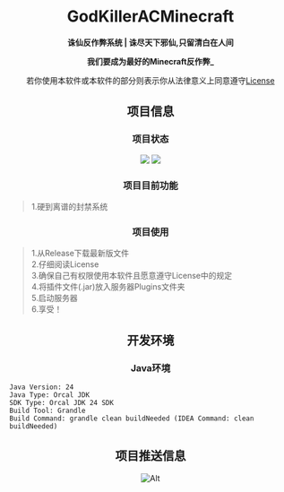 <div id="File" align="center">
  <div id="Head">
    <h1>GodKillerACMinecraft</h1>
    <p></p><b>诛仙反作弊系统 | 诛尽天下邪仙,只留清白在人间</b></p>
    <p></p><b>我们要成为最好的Minecraft反作弊_</b></p>
    <p>若你使用本软件或本软件的部分则表示你从法律意义上同意遵守<a href="https://raw.githubusercontent.com/Dragon-Minecraft-Softwares/GodKillerACMinecraft/refs/heads/main/LICENSE">License</a></p>
  </div>
  
  ## 项目信息
  ### 项目状态

  <div id="StatueBadge" align="center">
    <img src="https://img.shields.io/badge/dynamic/json?url=https://raw.githubusercontent.com/Dragon-Minecraft-Softwares/.github/refs/heads/main/projectstatue.json&query=%24.GCACMC.version&logo=gitextensions&logoColor=rgb(0%2C%20255%2C%20242)&label=Version&labelColor=rgba(200%2C%20255%2C%200%2C%200.4)&color=rgba(255%2C%20242%2C%200%2C%200.25)">
    <img src="https://img.shields.io/badge/dynamic/json?url=https://raw.githubusercontent.com/Dragon-Minecraft-Softwares/.github/refs/heads/main/projectstatue.json&query=%24.GCACMC.projectstatue&logo=statuspage&logoColor=rgb(255%2C%20242%2C%200)&label=Statue&labelColor=rgba(255%2C%20242%2C%200%2C%200.4)&color=rgba(68%2C%20255%2C%200%2C%200.25)">
  </div>

  ### 项目目前功能

  <div align="left">
    
  > 1.硬到离谱的封禁系统  

  </div>

  ### 项目使用
  
  <div align="left">
    
  > 1.从Release下载最新版文件  
  > 2.仔细阅读License  
  > 3.确保自己有权限使用本软件且愿意遵守License中的规定  
  > 4.将插件文件(.jar)放入服务器Plugins文件夹  
  > 5.启动服务器  
  > 6.享受！  

  </div>

  ## 开发环境
  ### Java环境
  
  <div align="left">
    
    Java Version: 24
    Java Type: Orcal JDK
    SDK Type: Orcal JDK 24 SDK
    Build Tool: Grandle
    Build Command: grandle clean buildNeeded (IDEA Command: clean buildNeeded)

  </div>
  
  ## 项目推送信息
  ![Alt](https://repobeats.axiom.co/api/embed/c5654148ccd5e34977062977301e7a566e8e169a.svg "项目状态,去repobeats.axiom.co给自己搞一个")
</div>
